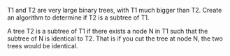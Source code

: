 T1 and T2 are very large binary trees, with T1 much bigger than T2.
Create an algorithm to determine if T2 is a subtree of T1.

A tree T2 is a subtree of T1 if there exists a node N in T1 such that the subtree of N is identical to T2.
That is if you cut the tree at node N, the two trees would be identical.